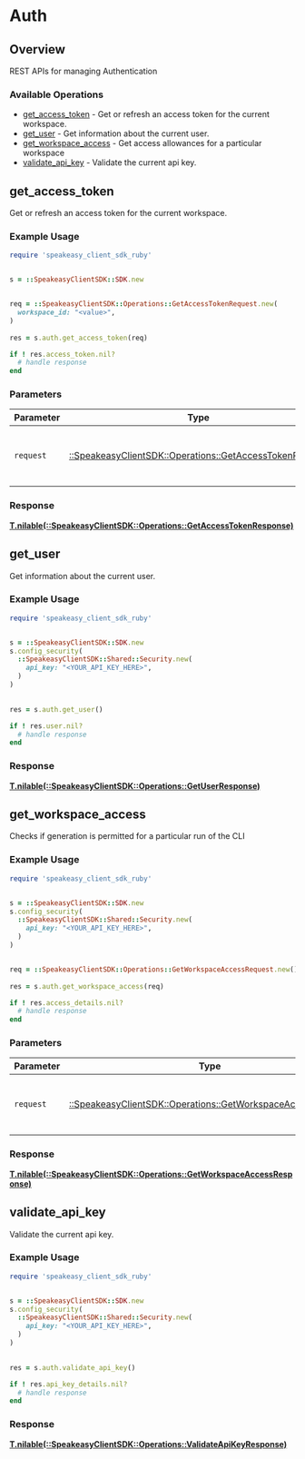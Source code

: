 # Auth


## Overview

REST APIs for managing Authentication

### Available Operations

* [get_access_token](#get_access_token) - Get or refresh an access token for the current workspace.
* [get_user](#get_user) - Get information about the current user.
* [get_workspace_access](#get_workspace_access) - Get access allowances for a particular workspace
* [validate_api_key](#validate_api_key) - Validate the current api key.

## get_access_token

Get or refresh an access token for the current workspace.

### Example Usage

```ruby
require 'speakeasy_client_sdk_ruby'


s = ::SpeakeasyClientSDK::SDK.new


req = ::SpeakeasyClientSDK::Operations::GetAccessTokenRequest.new(
  workspace_id: "<value>",
)
    
res = s.auth.get_access_token(req)

if ! res.access_token.nil?
  # handle response
end

```



### Parameters

| Parameter                                                                                                   | Type                                                                                                        | Required                                                                                                    | Description                                                                                                 |
| ----------------------------------------------------------------------------------------------------------- | ----------------------------------------------------------------------------------------------------------- | ----------------------------------------------------------------------------------------------------------- | ----------------------------------------------------------------------------------------------------------- |
| `request`                                                                                                   | [::SpeakeasyClientSDK::Operations::GetAccessTokenRequest](../../models/operations/getaccesstokenrequest.md) | :heavy_check_mark:                                                                                          | The request object to use for the request.                                                                  |


### Response

**[T.nilable(::SpeakeasyClientSDK::Operations::GetAccessTokenResponse)](../../models/operations/getaccesstokenresponse.md)**


## get_user

Get information about the current user.

### Example Usage

```ruby
require 'speakeasy_client_sdk_ruby'


s = ::SpeakeasyClientSDK::SDK.new
s.config_security(
  ::SpeakeasyClientSDK::Shared::Security.new(
    api_key: "<YOUR_API_KEY_HERE>",
  )
)

    
res = s.auth.get_user()

if ! res.user.nil?
  # handle response
end

```




### Response

**[T.nilable(::SpeakeasyClientSDK::Operations::GetUserResponse)](../../models/operations/getuserresponse.md)**


## get_workspace_access

Checks if generation is permitted for a particular run of the CLI

### Example Usage

```ruby
require 'speakeasy_client_sdk_ruby'


s = ::SpeakeasyClientSDK::SDK.new
s.config_security(
  ::SpeakeasyClientSDK::Shared::Security.new(
    api_key: "<YOUR_API_KEY_HERE>",
  )
)


req = ::SpeakeasyClientSDK::Operations::GetWorkspaceAccessRequest.new()
    
res = s.auth.get_workspace_access(req)

if ! res.access_details.nil?
  # handle response
end

```



### Parameters

| Parameter                                                                                                           | Type                                                                                                                | Required                                                                                                            | Description                                                                                                         |
| ------------------------------------------------------------------------------------------------------------------- | ------------------------------------------------------------------------------------------------------------------- | ------------------------------------------------------------------------------------------------------------------- | ------------------------------------------------------------------------------------------------------------------- |
| `request`                                                                                                           | [::SpeakeasyClientSDK::Operations::GetWorkspaceAccessRequest](../../models/operations/getworkspaceaccessrequest.md) | :heavy_check_mark:                                                                                                  | The request object to use for the request.                                                                          |


### Response

**[T.nilable(::SpeakeasyClientSDK::Operations::GetWorkspaceAccessResponse)](../../models/operations/getworkspaceaccessresponse.md)**


## validate_api_key

Validate the current api key.

### Example Usage

```ruby
require 'speakeasy_client_sdk_ruby'


s = ::SpeakeasyClientSDK::SDK.new
s.config_security(
  ::SpeakeasyClientSDK::Shared::Security.new(
    api_key: "<YOUR_API_KEY_HERE>",
  )
)

    
res = s.auth.validate_api_key()

if ! res.api_key_details.nil?
  # handle response
end

```




### Response

**[T.nilable(::SpeakeasyClientSDK::Operations::ValidateApiKeyResponse)](../../models/operations/validateapikeyresponse.md)**


